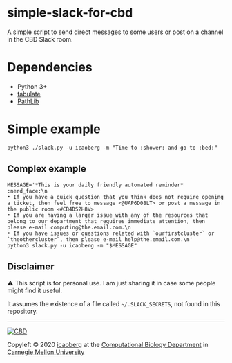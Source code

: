 # simple-slack-for-cbd

A simple script to send direct messages to some users or post on a channel in the CBD Slack room.

# Dependencies
* Python 3+
* [tabulate](https://pypi.org/project/tabulate/)
* [PathLib](https://docs.python.org/3/library/pathlib.html)

# Simple example

```
python3 ./slack.py -u icaoberg -m "Time to :shower: and go to :bed:"
```

## Complex example
```
MESSAGE='*This is your daily friendly automated reminder* :nerd_face:\n
• If you have a quick question that you think does not require opening a ticket, then feel free to message <@UAP6D08LT> or post a message in the public room <#CB4DS2H8V>
• If you are having a larger issue with any of the resources that belong to our department that requires immediate attention, then please e-mail computing@the.email.com.\n
• If you have issues or questions related with `ourfirstcluster` or `theothercluster`, then please e-mail help@the.email.com.\n'
python3 slack.py -u icaoberg -m "$MESSAGE"

````

## Disclaimer
:warning: This script is for personal use. I am just sharing it in case some people might find it useful.

It assumes the existence of a file called `~/.SLACK_SECRETS`, not found in this repository.

---
[![CBD](http://www.cbd.cmu.edu/wp-content/uploads/2017/07/wordpress-default.png)](http://www.cbd.cmu.edu)

Copyleft © 2020 [icaoberg](http://www.andrew.cmu.edu/~icaoberg) at the [Computational Biology Department](http://www.cbd.cmu.edu) in [Carnegie Mellon University](http://www.cmu.edu)
